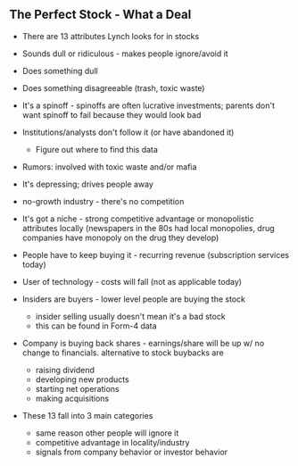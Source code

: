 ## The Perfect Stock - What a Deal

- There are 13 attributes Lynch looks for in stocks
- Sounds dull or ridiculous - makes people ignore/avoid it
- Does something dull 
- Does something disagreeable (trash, toxic waste)
- It's a spinoff - spinoffs are often lucrative investments; parents don't want spinoff to fail because they would look bad
- Institutions/analysts don't follow it (or have abandoned it)
    - Figure out where to find this data
- Rumors: involved with toxic waste and/or mafia
- It's depressing; drives people away
- no-growth industry - there's no competition
- It's got a niche - strong competitive advantage or monopolistic attributes locally (newspapers in the 80s had local monopolies, drug companies have monopoly on the drug they develop)
- People have to keep buying it - recurring revenue (subscription services today)
- User of technology - costs will fall (not as applicable today)
- Insiders are buyers - lower level people are buying the stock
    - insider selling usually doesn't mean it's a bad stock
    - this can be found in Form-4 data
- Company is buying back shares - earnings/share will be up w/ no change to financials. alternative to stock buybacks are
    - raising dividend
    - developing new products
    - starting net operations
    - making acquisitions

- These 13 fall into 3 main categories
    - same reason other people will ignore it
    - competitive advantage in locality/industry
    - signals from company behavior or investor behavior
